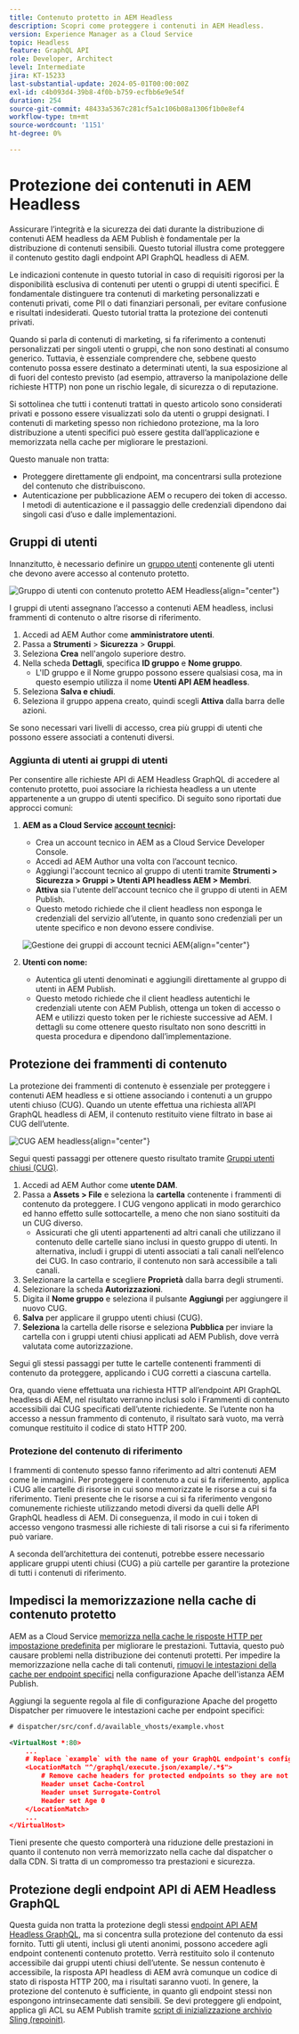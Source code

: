 ```yaml
---
title: Contenuto protetto in AEM Headless
description: Scopri come proteggere i contenuti in AEM Headless.
version: Experience Manager as a Cloud Service
topic: Headless
feature: GraphQL API
role: Developer, Architect
level: Intermediate
jira: KT-15233
last-substantial-update: 2024-05-01T00:00:00Z
exl-id: c4b093d4-39b8-4f0b-b759-ecfbb6e9e54f
duration: 254
source-git-commit: 48433a5367c281cf5a1c106b08a1306f1b0e8ef4
workflow-type: tm+mt
source-wordcount: '1151'
ht-degree: 0%

---
```


# Protezione dei contenuti in AEM Headless

Assicurare l’integrità e la sicurezza dei dati durante la distribuzione di contenuti AEM headless da AEM Publish è fondamentale per la distribuzione di contenuti sensibili. Questo tutorial illustra come proteggere il contenuto gestito dagli endpoint API GraphQL headless di AEM.

Le indicazioni contenute in questo tutorial in caso di requisiti rigorosi per la disponibilità esclusiva di contenuti per utenti o gruppi di utenti specifici. È fondamentale distinguere tra contenuti di marketing personalizzati e contenuti privati, come PII o dati finanziari personali, per evitare confusione e risultati indesiderati. Questo tutorial tratta la protezione dei contenuti privati.

Quando si parla di contenuti di marketing, si fa riferimento a contenuti personalizzati per singoli utenti o gruppi, che non sono destinati al consumo generico. Tuttavia, è essenziale comprendere che, sebbene questo contenuto possa essere destinato a determinati utenti, la sua esposizione al di fuori del contesto previsto (ad esempio, attraverso la manipolazione delle richieste HTTP) non pone un rischio legale, di sicurezza o di reputazione.

Si sottolinea che tutti i contenuti trattati in questo articolo sono considerati privati e possono essere visualizzati solo da utenti o gruppi designati. I contenuti di marketing spesso non richiedono protezione, ma la loro distribuzione a utenti specifici può essere gestita dall’applicazione e memorizzata nella cache per migliorare le prestazioni.

Questo manuale non tratta:

- Proteggere direttamente gli endpoint, ma concentrarsi sulla protezione del contenuto che distribuiscono.
- Autenticazione per pubblicazione AEM o recupero dei token di accesso. I metodi di autenticazione e il passaggio delle credenziali dipendono dai singoli casi d’uso e dalle implementazioni.

## Gruppi di utenti

Innanzitutto, è necessario definire un [gruppo utenti](https://experienceleague.adobe.com/it/docs/experience-manager-learn/cloud-service/accessing/aem-users-groups-and-permissions) contenente gli utenti che devono avere accesso al contenuto protetto.

![Gruppo di utenti con contenuto protetto AEM Headless](./assets/protected-content/user-groups.png){align="center"}

I gruppi di utenti assegnano l’accesso a contenuti AEM headless, inclusi frammenti di contenuto o altre risorse di riferimento.

1. Accedi ad AEM Author come **amministratore utenti**.
1. Passa a **Strumenti** > **Sicurezza** > **Gruppi**.
1. Seleziona **Crea** nell&#39;angolo superiore destro.
1. Nella scheda **Dettagli**, specifica **ID gruppo** e **Nome gruppo**.
   - L&#39;ID gruppo e il Nome gruppo possono essere qualsiasi cosa, ma in questo esempio utilizza il nome **Utenti API AEM headless**.
1. Seleziona **Salva e chiudi**.
1. Seleziona il gruppo appena creato, quindi scegli **Attiva** dalla barra delle azioni.

Se sono necessari vari livelli di accesso, crea più gruppi di utenti che possono essere associati a contenuti diversi.

### Aggiunta di utenti ai gruppi di utenti

Per consentire alle richieste API di AEM Headless GraphQL di accedere al contenuto protetto, puoi associare la richiesta headless a un utente appartenente a un gruppo di utenti specifico. Di seguito sono riportati due approcci comuni:

1. **AEM as a Cloud Service [account tecnici](https://experienceleague.adobe.com/en/docs/experience-manager-learn/getting-started-with-aem-headless/authentication/service-credentials):**
   - Crea un account tecnico in AEM as a Cloud Service Developer Console.
   - Accedi ad AEM Author una volta con l’account tecnico.
   - Aggiungi l&#39;account tecnico al gruppo di utenti tramite **Strumenti > Sicurezza > Gruppi > Utenti API headless AEM > Membri**.
   - **Attiva** sia l&#39;utente dell&#39;account tecnico che il gruppo di utenti in AEM Publish.
   - Questo metodo richiede che il client headless non esponga le credenziali del servizio all’utente, in quanto sono credenziali per un utente specifico e non devono essere condivise.

   ![Gestione dei gruppi di account tecnici AEM](./assets/protected-content/group-membership.png){align="center"}

2. **Utenti con nome:**
   - Autentica gli utenti denominati e aggiungili direttamente al gruppo di utenti in AEM Publish.
   - Questo metodo richiede che il client headless autentichi le credenziali utente con AEM Publish, ottenga un token di accesso o AEM e utilizzi questo token per le richieste successive ad AEM. I dettagli su come ottenere questo risultato non sono descritti in questa procedura e dipendono dall’implementazione.

## Protezione dei frammenti di contenuto

La protezione dei frammenti di contenuto è essenziale per proteggere i contenuti AEM headless e si ottiene associando i contenuti a un gruppo utenti chiuso (CUG). Quando un utente effettua una richiesta all’API GraphQL headless di AEM, il contenuto restituito viene filtrato in base ai CUG dell’utente.

![CUG AEM headless](./assets/protected-content/cugs.png){align="center"}

Segui questi passaggi per ottenere questo risultato tramite [Gruppi utenti chiusi (CUG)](https://experienceleague.adobe.com/en/docs/experience-manager-learn/assets/advanced/closed-user-groups).

1. Accedi ad AEM Author come **utente DAM**.
2. Passa a **Assets > File** e seleziona la **cartella** contenente i frammenti di contenuto da proteggere. I CUG vengono applicati in modo gerarchico ed hanno effetto sulle sottocartelle, a meno che non siano sostituiti da un CUG diverso.
   - Assicurati che gli utenti appartenenti ad altri canali che utilizzano il contenuto delle cartelle siano inclusi in questo gruppo di utenti. In alternativa, includi i gruppi di utenti associati a tali canali nell’elenco dei CUG. In caso contrario, il contenuto non sarà accessibile a tali canali.
3. Selezionare la cartella e scegliere **Proprietà** dalla barra degli strumenti.
4. Selezionare la scheda **Autorizzazioni**.
5. Digita il **Nome gruppo** e seleziona il pulsante **Aggiungi** per aggiungere il nuovo CUG.
6. **Salva** per applicare il gruppo utenti chiusi (CUG).
7. **Seleziona** la cartella delle risorse e seleziona **Pubblica** per inviare la cartella con i gruppi utenti chiusi applicati ad AEM Publish, dove verrà valutata come autorizzazione.

Segui gli stessi passaggi per tutte le cartelle contenenti frammenti di contenuto da proteggere, applicando i CUG corretti a ciascuna cartella.

Ora, quando viene effettuata una richiesta HTTP all’endpoint API GraphQL headless di AEM, nel risultato verranno inclusi solo i Frammenti di contenuto accessibili dai CUG specificati dell’utente richiedente. Se l’utente non ha accesso a nessun frammento di contenuto, il risultato sarà vuoto, ma verrà comunque restituito il codice di stato HTTP 200.

### Protezione del contenuto di riferimento

I frammenti di contenuto spesso fanno riferimento ad altri contenuti AEM come le immagini. Per proteggere il contenuto a cui si fa riferimento, applica i CUG alle cartelle di risorse in cui sono memorizzate le risorse a cui si fa riferimento. Tieni presente che le risorse a cui si fa riferimento vengono comunemente richieste utilizzando metodi diversi da quelli delle API GraphQL headless di AEM. Di conseguenza, il modo in cui i token di accesso vengono trasmessi alle richieste di tali risorse a cui si fa riferimento può variare.

A seconda dell’architettura dei contenuti, potrebbe essere necessario applicare gruppi utenti chiusi (CUG) a più cartelle per garantire la protezione di tutti i contenuti di riferimento.

## Impedisci la memorizzazione nella cache di contenuto protetto

AEM as a Cloud Service [memorizza nella cache le risposte HTTP per impostazione predefinita](https://experienceleague.adobe.com/en/docs/experience-manager-learn/cloud-service/caching/publish) per migliorare le prestazioni. Tuttavia, questo può causare problemi nella distribuzione dei contenuti protetti. Per impedire la memorizzazione nella cache di tali contenuti, [rimuovi le intestazioni della cache per endpoint specifici](https://experienceleague.adobe.com/en/docs/experience-manager-learn/cloud-service/caching/publish#how-to-customize-cache-rules-1) nella configurazione Apache dell&#39;istanza AEM Publish.

Aggiungi la seguente regola al file di configurazione Apache del progetto Dispatcher per rimuovere le intestazioni cache per endpoint specifici:

```xml
# dispatcher/src/conf.d/available_vhosts/example.vhost

<VirtualHost *:80>
    ...
    # Replace `example` with the name of your GraphQL endpoint's configuration name.
    <LocationMatch "^/graphql/execute.json/example/.*$">
        # Remove cache headers for protected endpoints so they are not cached
        Header unset Cache-Control
        Header unset Surrogate-Control
        Header set Age 0
    </LocationMatch>
    ...
</VirtualHost>
```

Tieni presente che questo comporterà una riduzione delle prestazioni in quanto il contenuto non verrà memorizzato nella cache dal dispatcher o dalla CDN. Si tratta di un compromesso tra prestazioni e sicurezza.

## Protezione degli endpoint API di AEM Headless GraphQL

Questa guida non tratta la protezione degli stessi [endpoint API AEM Headless GraphQL](https://experienceleague.adobe.com/en/docs/experience-manager-cloud-service/content/headless/graphql-api/graphql-endpoint), ma si concentra sulla protezione del contenuto da essi fornito. Tutti gli utenti, inclusi gli utenti anonimi, possono accedere agli endpoint contenenti contenuto protetto. Verrà restituito solo il contenuto accessibile dai gruppi utenti chiusi dell’utente. Se nessun contenuto è accessibile, la risposta API headless di AEM avrà comunque un codice di stato di risposta HTTP 200, ma i risultati saranno vuoti. In genere, la protezione del contenuto è sufficiente, in quanto gli endpoint stessi non espongono intrinsecamente dati sensibili. Se devi proteggere gli endpoint, applica gli ACL su AEM Publish tramite [script di inizializzazione archivio Sling (repoinit)](https://sling.apache.org/documentation/bundles/repository-initialization.html#repoinit-parser-test-scenarios).
